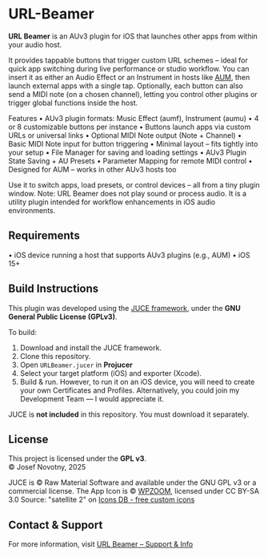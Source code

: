 # URL-Beamer
**URL Beamer** is an AUv3 plugin for iOS that launches other apps from within your audio host.

It provides tappable buttons that trigger custom URL schemes – ideal for quick app switching during live performance or studio workflow. You can insert it as either an Audio Effect or an Instrument in hosts like [AUM](https://kymatica.com/apps/aum), then launch external apps with a single tap.
Optionally, each button can also send a MIDI note (on a chosen channel), letting you control other plugins or trigger global functions inside the host.

Features
• AUv3 plugin formats: Music Effect (aumf), Instrument (aumu)
• 4 or 8 customizable buttons per instance
• Buttons launch apps via custom URLs or universal links
• Optional MIDI Note output (Note + Channel)
• Basic MIDI Note input for button triggering
• Minimal layout – fits tightly into your setup
• File Manager for saving and loading settings
• AUv3 Plugin State Saving + AU Presets
• Parameter Mapping for remote MIDI control
• Designed for AUM – works in other AUv3 hosts too

Use it to switch apps, load presets, or control devices – all from a tiny plugin window.
Note:
URL Beamer does not play sound or process audio. It is a utility plugin intended for workflow enhancements in iOS audio environments.

## Requirements
• iOS device running a host that supports AUv3 plugins (e.g., AUM)
• iOS 15+

## Build Instructions
This plugin was developed using the [JUCE framework](https://juce.com), under the **GNU General Public License (GPLv3)**.

To build:
1. Download and install the JUCE framework.
2. Clone this repository.
3. Open `URLBeamer.jucer` in **Projucer**
4. Select your target platform (iOS) and exporter (Xcode).
5. Build & run.
However, to run it on an iOS device, you will need to create your own Certificates and Profiles.
Alternatively, you could join my Development Team — I would appreciate it.

JUCE is **not included** in this repository. You must download it separately.


## License
This project is licensed under the **GPL v3**.  
© Josef Novotny, 2025

JUCE is © Raw Material Software and available under the GNU GPL v3 or a commercial license.
The App Icon is © [WPZOOM](https://www.wpzoom.com), licensed under CC BY-SA 3.0
Source: "satellite 2" on [Icons DB - free custom icons](https://www.iconsdb.com) 

## Contact & Support
For more information, visit [URL Beamer – Support & Info](https://novotny.klingt.org/Apps/URLBeamer/Support)